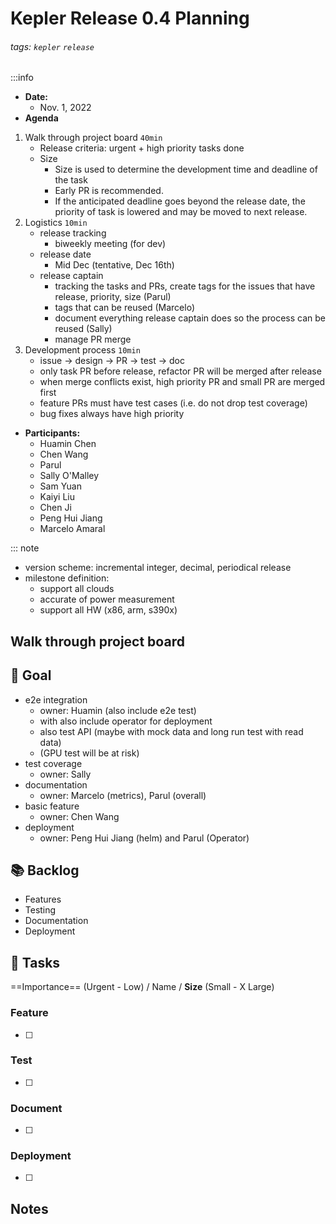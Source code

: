 Kepler Release 0.4 Planning
===

###### tags: `kepler` `release`

:::info
- **Date:** 
    - Nov. 1, 2022
- **Agenda**
1. Walk through project board `40min`
	-  Release criteria: urgent + high priority tasks done
	-  Size
	    - Size is used to determine the development time and deadline of the task
	    - Early PR is recommended. 
	    - If the anticipated deadline goes beyond the release date, the priority of task is lowered and may be moved to next release.
2. Logistics `10min`
    - release tracking
        - biweekly meeting (for dev)
    - release date
        - Mid Dec (tentative, Dec 16th)
    - release captain
        - tracking the tasks and PRs, create tags for the issues that have release, priority, size (Parul)
        - tags that can be reused (Marcelo)
        - document everything release captain does so the process can be reused (Sally)
        - manage PR merge
3. Development process `10min`
   - issue -> design -> PR -> test -> doc
   - only task PR before release, refactor PR will be merged after release
   - when merge conflicts exist, high priority PR and small PR are merged first
   - feature PRs must have test cases (i.e. do not drop test coverage)
   - bug fixes always have high priority

- **Participants:**
    - Huamin Chen
    - Chen Wang
    - Parul
    - Sally O'Malley
    - Sam Yuan
    - Kaiyi Liu
    - Chen Ji
    - Peng Hui Jiang
    - Marcelo Amaral

::: note
- version scheme: incremental integer, decimal, periodical release
- milestone definition: 
    - support all clouds
    - accurate of power measurement
    - support all HW (x86, arm, s390x)   

## Walk through project board

:dart: Goal
---
- e2e integration
    - owner: Huamin (also include e2e test)
    - with also include operator for deployment
    - also test API (maybe with mock data and long run test with read data)
    - (GPU test will be at risk)
- test coverage
    - owner: Sally
- documentation
    - owner: Marcelo (metrics), Parul (overall)
- basic feature
    - owner: Chen Wang
- deployment
    - owner: Peng Hui Jiang (helm) and Parul (Operator)

:books: Backlog
---
- Features
- Testing
- Documentation
- Deployment

:closed_book: Tasks
--
==Importance== (Urgent - Low) / Name / **Size** (Small - X Large)
### Feature
- [ ] 
### Test
- [ ] 
### Document
- [ ] 
### Deployment
- [ ] 
## Notes 
<!-- Other important details discussed during the meeting can be entered here. -->
